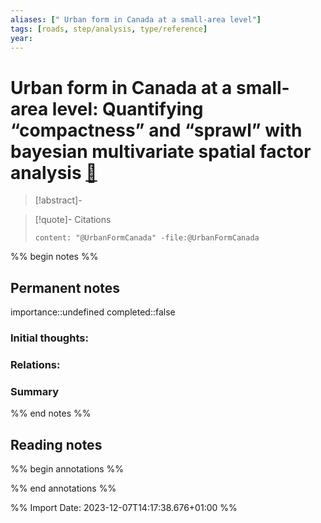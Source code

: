 ```yaml
---
aliases: [" Urban form in Canada at a small-area level"]
tags: [roads, step/analysis, type/reference]
year: 
---
```

# Urban form in Canada at a small-area level: Quantifying “compactness” and “sprawl” with bayesian multivariate spatial factor analysis [📖](zotero://select/library/items/FNLDM7PJ)

> [!abstract]-
> 

> [!quote]- Citations
> 
> ```query
> content: "@UrbanFormCanada" -file:@UrbanFormCanada
> ```

%% begin notes %%
## Permanent notes
importance::undefined
completed::false
### Initial thoughts:


### Relations:


### Summary


%% end notes %%
## Reading notes
%% begin annotations %%

%% end annotations %%



%% Import Date: 2023-12-07T14:17:38.676+01:00 %%
